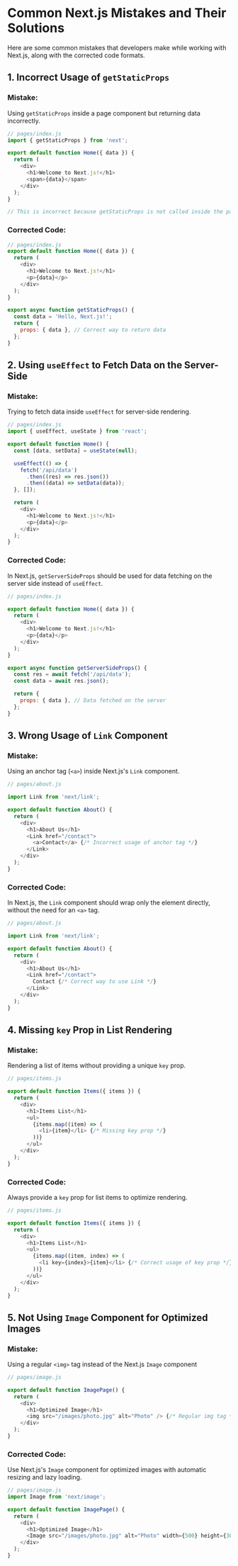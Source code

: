 # Common Next.js Mistakes and Their Solutions

Here are some common mistakes that developers make while working with Next.js, along with the corrected code formats.

## 1. **Incorrect Usage of `getStaticProps`**

### Mistake:

Using `getStaticProps` inside a page component but returning data incorrectly.

~~~js
// pages/index.js
import { getStaticProps } from 'next';

export default function Home({ data }) {
  return (
    <div>
      <h1>Welcome to Next.js!</h1>
      <span>{data}</span>
    </div>
  );
}

// This is incorrect because getStaticProps is not called inside the page component.
~~~

### Corrected Code:

~~~js
// pages/index.js
export default function Home({ data }) {
  return (
    <div>
      <h1>Welcome to Next.js!</h1>
      <p>{data}</p>
    </div>
  );
}

export async function getStaticProps() {
  const data = 'Hello, Next.js!';
  return {
    props: { data }, // Correct way to return data
  };
}
~~~

## 2. **Using `useEffect` to Fetch Data on the Server-Side**

### Mistake:

Trying to fetch data inside `useEffect` for server-side rendering.

~~~js
// pages/index.js
import { useEffect, useState } from 'react';

export default function Home() {
  const [data, setData] = useState(null);

  useEffect(() => {
    fetch('/api/data')
      .then((res) => res.json())
      .then((data) => setData(data));
  }, []);

  return (
    <div>
      <h1>Welcome to Next.js!</h1>
      <p>{data}</p>
    </div>
  );
}
~~~

### Corrected Code:

In Next.js, `getServerSideProps` should be used for data fetching on the server side instead of `useEffect`.

~~~js
// pages/index.js

export default function Home({ data }) {
  return (
    <div>
      <h1>Welcome to Next.js!</h1>
      <p>{data}</p>
    </div>
  );
}

export async function getServerSideProps() {
  const res = await fetch('/api/data');
  const data = await res.json();

  return {
    props: { data }, // Data fetched on the server
  };
}
~~~

## 3. **Wrong Usage of `Link` Component**

### Mistake:

Using an anchor tag (`<a>`) inside Next.js's `Link` component.

~~~js
// pages/about.js

import Link from 'next/link';

export default function About() {
  return (
    <div>
      <h1>About Us</h1>
      <Link href="/contact">
        <a>Contact</a> {/* Incorrect usage of anchor tag */}
      </Link>
    </div>
  );
}
~~~

### Corrected Code:

In Next.js, the `Link` component should wrap only the element directly, without the need for an `<a>` tag.

~~~js
// pages/about.js

import Link from 'next/link';

export default function About() {
  return (
    <div>
      <h1>About Us</h1>
      <Link href="/contact">
        Contact {/* Correct way to use Link */}
      </Link>
    </div>
  );
}
~~~

## 4. **Missing `key` Prop in List Rendering**

### Mistake:

Rendering a list of items without providing a unique `key` prop.

~~~js
// pages/items.js

export default function Items({ items }) {
  return (
    <div>
      <h1>Items List</h1>
      <ul>
        {items.map((item) => (
          <li>{item}</li> {/* Missing key prop */}
        ))}
      </ul>
    </div>
  );
}
~~~

### Corrected Code:

Always provide a `key` prop for list items to optimize rendering.

~~~js
// pages/items.js

export default function Items({ items }) {
  return (
    <div>
      <h1>Items List</h1>
      <ul>
        {items.map((item, index) => (
          <li key={index}>{item}</li> {/* Correct usage of key prop */}
        ))}
      </ul>
    </div>
  );
}
~~~

## 5. **Not Using `Image` Component for Optimized Images**

### Mistake:

Using a regular `<img>` tag instead of the Next.js `Image` component

~~~js
// pages/image.js

export default function ImagePage() {
  return (
    <div>
      <h1>Optimized Image</h1>
      <img src="/images/photo.jpg" alt="Photo" /> {/* Regular img tag */}
    </div>
  );
}
~~~

### Corrected Code:

Use Next.js's `Image` component for optimized images with automatic resizing and lazy loading.

~~~js
// pages/image.js
import Image from 'next/image';

export default function ImagePage() {
  return (
    <div>
      <h1>Optimized Image</h1>
      <Image src="/images/photo.jpg" alt="Photo" width={500} height={300} /> {/* Next.js Image component */}
    </div>
  );
}
~~~